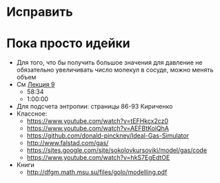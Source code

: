 # Исправить


# Пока просто идейки

 - Для того, что бы получить большое значения для давление не обязательно увеличивать число молекул в сосуде, можно менять объем
 - См [Лекция 9](http://lectoriy.mipt.ru/lecture/Physics-Thermodynam-L09-Ovchin-130415.02)
	+ 58:34
	+ 1:00:00
- Для подсчета энтропии:
	страницы 86-93 Кириченко
- Классное:
	+	https://www.youtube.com/watch?v=tEFHkcx2cz0
	+	https://www.youtube.com/watch?v=AEFBtKoiQhA
	+	https://github.com/donald-pinckney/Ideal-Gas-Simulator
	+	http://www.falstad.com/gas/
	+	https://sites.google.com/site/sokolovkursoviki/model/gas/code
	+	https://www.youtube.com/watch?v=hkS7EgEdtOE
- Книги
	+  http://dfgm.math.msu.su/files/golo/modelling.pdf
